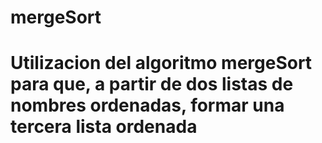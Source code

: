 # mergeSort

# Utilizacion del algoritmo mergeSort para que, a partir de dos listas de nombres ordenadas, formar una tercera lista ordenada
